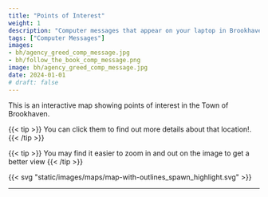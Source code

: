 ```yaml
---
title: "Points of Interest"
weight: 1
description: "Computer messages that appear on your laptop in Brookhaven RP by the Agency, Mr. B, and other sources."
tags: ["Computer Messages"]
images: 
- bh/agency_greed_comp_message.jpg
- bh/follow_the_book_comp_message.png
image: bh/agency_greed_comp_message.jpg
date: 2024-01-01
# draft: false
--- 
```



This is an interactive map showing points of interest in the Town of Brookhaven. 

{{< tip >}}
You can click them to find out more details about that location!.
{{< /tip >}}

{{< tip >}}
You may find it easier to zoom in and out on the image to get a better view
{{< /tip >}}



{{< svg "static/images/maps/map-with-outlines_spawn_highlight.svg" >}}

---
